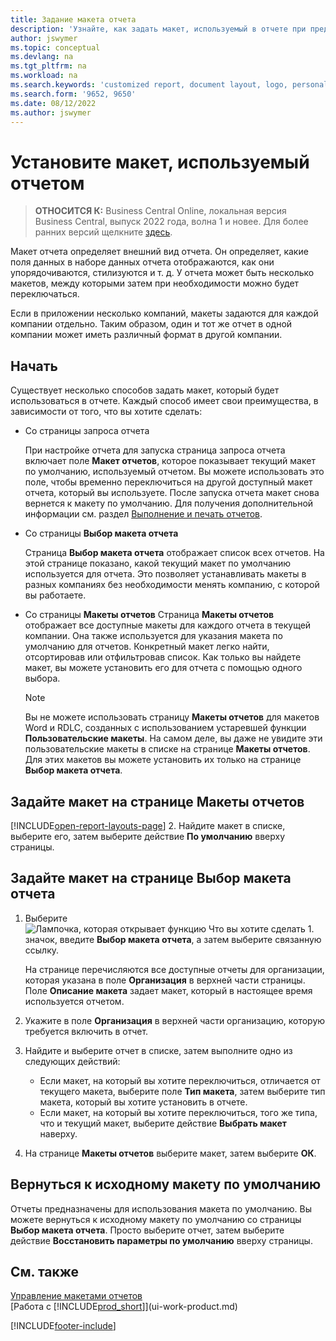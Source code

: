 ```yaml
---
title: Задание макета отчета
description: 'Узнайте, как задать макет, используемый в отчете при предварительном просмотре и печати.'
author: jswymer
ms.topic: conceptual
ms.devlang: na
ms.tgt_pltfrm: na
ms.workload: na
ms.search.keywords: 'customized report, document layout, logo, personalize'
ms.search.form: '9652, 9650'
ms.date: 08/12/2022
ms.author: jswymer
---
```

# Установите макет, используемый отчетом

> **ОТНОСИТСЯ К:** Business Central Online, локальная версия Business Central, выпуск 2022 года, волна 1 и новее. Для более ранних версий щелкните [здесь](ui-how-change-layout-currently-used-report.md).

Макет отчета определяет внешний вид отчета. Он определяет, какие поля данных в наборе данных отчета отображаются, как они упорядочиваются, стилизуются и т. д. У отчета может быть несколько макетов, между которыми затем при необходимости можно будет переключаться.

Если в приложении несколько компаний, макеты задаются для каждой компании отдельно. Таким образом, один и тот же отчет в одной компании может иметь различный формат в другой компании.

## Начать

Существует несколько способов задать макет, который будет использоваться в отчете. Каждый способ имеет свои преимущества, в зависимости от того, что вы хотите сделать: 

- Со страницы запроса отчета

  При настройке отчета для запуска страница запроса отчета включает поле **Макет отчетов**, которое показывает текущий макет по умолчанию, используемый отчетом. Вы можете использовать это поле, чтобы временно переключиться на другой доступный макет отчета, который вы используете. После запуска отчета макет снова вернется к макету по умолчанию. Для получения дополнительной информации см. раздел [Выполнение и печать отчетов](ui-work-report.md#switching-the-report-layout).

- Со страницы **Выбор макета отчета**

  Страница **Выбор макета отчета** отображает список всех отчетов. На этой странице показано, какой текущий макет по умолчанию используется для отчета. Это позволяет устанавливать макеты в разных компаниях без необходимости менять компанию, с которой вы работаете.

- Со страницы **Макеты отчетов** Страница **Макеты отчетов** отображает все доступные макеты для каждого отчета в текущей компании. Она также используется для указания макета по умолчанию для отчетов. Конкретный макет легко найти, отсортировав или отфильтровав список. Как только вы найдете макет, вы можете установить его для отчета с помощью одного выбора.

  > [!NOTE]
  > Вы не можете использовать страницу **Макеты отчетов** для макетов Word и RDLC, созданных с использованием устаревшей функции **Пользовательские макеты**. На самом деле, вы даже не увидите эти пользовательские макеты в списке на странице **Макеты отчетов**. Для этих макетов вы можете установить их только на странице **Выбор макета отчета**.

## Задайте макет на странице Макеты отчетов

[!INCLUDE[open-report-layouts-page](includes/open-report-layouts-page.md)]
2. Найдите макет в списке, выберите его, затем выберите действие **По умолчанию** вверху страницы.

## Задайте макет на странице Выбор макета отчета

1. Выберите ![Лампочка, которая открывает функцию Что вы хотите сделать 1.](media/ui-search/search_small.png "Что вы хотите сделать") значок, введите **Выбор макета отчета**, а затем выберите связанную ссылку.
  
   На странице перечисляются все доступные отчеты для организации, которая указана в поле **Организация** в верхней части страницы. Поле **Описание макета** задает макет, который в настоящее время используется отчетом.
2. Укажите в поле **Организация** в верхней части организацию, которую требуется включить в отчет.
3. Найдите и выберите отчет в списке, затем выполните одно из следующих действий:

   - Если макет, на который вы хотите переключиться, отличается от текущего макета, выберите поле **Тип макета**, затем выберите тип макета, который вы хотите установить в отчете. 
   - Если макет, на который вы хотите переключиться, того же типа, что и текущий макет, выберите действие **Выбрать макет** наверху.

4. На странице **Макеты отчетов** выберите макет, затем выберите **ОК**.

## Вернуться к исходному макету по умолчанию

Отчеты предназначены для использования макета по умолчанию. Вы можете вернуться к исходному макету по умолчанию со страницы **Выбор макета отчета**. Просто выберите отчет, затем выберите действие **Восстановить параметры по умолчанию** вверху страницы.

## См. также

[Управление макетами отчетов](ui-manage-report-layouts.md)  
[Работа с [!INCLUDE[prod_short](includes/prod_short.md)]](ui-work-product.md)

[!INCLUDE[footer-include](includes/footer-banner.md)]
